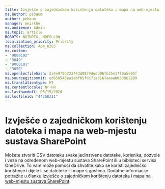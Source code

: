 ```yaml
---
title: Izvješće o zajedničkom korištenju datoteka i mapa na web-mjestu sustava SharePoint
ms.author: pebaum
author: pebaum
manager: mnirkhe
ms.audience: Admin
ms.topic: article
ROBOTS: NOINDEX, NOFOLLOW
localization_priority: Priority
ms.collection: Adm_O365
ms.custom:
- "9000192"
- "3049"
- "9000191"
- "3050"
ms.openlocfilehash: 2a4e9f9b723443d0879dedb06fb35e17f0a5e95f
ms.sourcegitcommit: ed65b545ea3abf05fdc71a5167aaaab033063209
ms.translationtype: MT
ms.contentlocale: hr-HR
ms.lasthandoff: 05/15/2020
ms.locfileid: "44250211"
---
```

# <a name="report-on-file-and-folder-sharing-in-a-sharepoint-site"></a>Izvješće o zajedničkom korištenju datoteka i mapa na web-mjestu sustava SharePoint

Možete stvoriti CSV datoteku svake jedinstvene datoteke, korisnika, dozvole i veze na određenom web-mjestu sustava SharePoint ili u biblioteci servisa OneDrive. To vam može pomoći da shvatite kako se koristi zajedničko korištenje i dijele li se datoteke ili mape s gostima. Dodatne informacije potražite u članku [Izvješće o zajedničkom korištenju datoteka i mapa na web-mjestu sustava SharePoint](https://docs.microsoft.com/sharepoint/sharing-reports).
